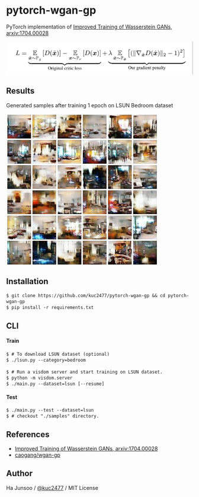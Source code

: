 # pytorch-wgan-gp
PyTorch implementation of [Improved Training of Wasserstein GANs, arxiv:1704.00028](https://arxiv.org/abs/1704.00028)

![loss-function-with-penalty](./arts/loss-function.png)


## Results

Generated samples after training 1 epoch on LSUN Bedroom dataset

![generated samples](./arts/generated_samples.jpg)


## Installation
```
$ git clone https://github.com/kuc2477/pytorch-wgan-gp && cd pytorch-wgan-gp
$ pip install -r requirements.txt
```

## CLI

#### Train
```
$ # To download LSUN dataset (optional)
$ ./lsun.py --category=bedroom          

$ # Run a visdom server and start training on LSUN dataset.
$ python -m visdom.server
$ ./main.py --dataset=lsun [--resume]
```

#### Test
```
$ ./main.py --test --dataset=lsun
$ # checkout "./samples" directory.
```


## References
- [Improved Training of Wasserstein GANs, arxiv:1704.00028](https://arxiv.org/abs/1704.00028)
- [caogang/wgan-gp](https://github.com/caogang/wgan-gp)


## Author
Ha Junsoo / [@kuc2477](https://github.com/kuc2477) / MIT License
